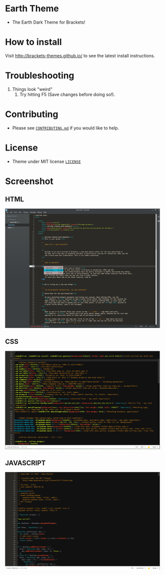 # Earth Theme


* The Earth Dark Theme for Brackets!

# How to install


Visit http://brackets-themes.github.io/ to see the latest install instructions.

# Troubleshooting

1. Things look "weird"
	1. Try hitting F5 (Save changes before doing so!).

# Contributing

* Please see [`CONTRIBUTING.md`](CONTRIBUTING.md) if you would like to help.

# License

* Theme under MIT license [`LICENSE`](LICENSE)

# Screenshot

## HTML

![earth](https://raw.githubusercontent.com/Brackets-Themes/Earth/master/screenshot.png)

## CSS

![earth](https://raw.githubusercontent.com/Brackets-Themes/Earth/master/CSS.png)

## JAVASCRIPT

![earth](https://raw.githubusercontent.com/Brackets-Themes/Earth/master/JS.png)